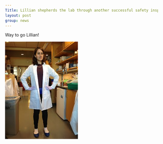 ```yaml
---
Title: Lillian shepherds the lab through another successful safety inspection!
layout: post
group: news
---
```

Way to go Lillian!

<img src="/static/img/news/seems_safe.jpg" alt="Seems safe" class="img-responsive">
